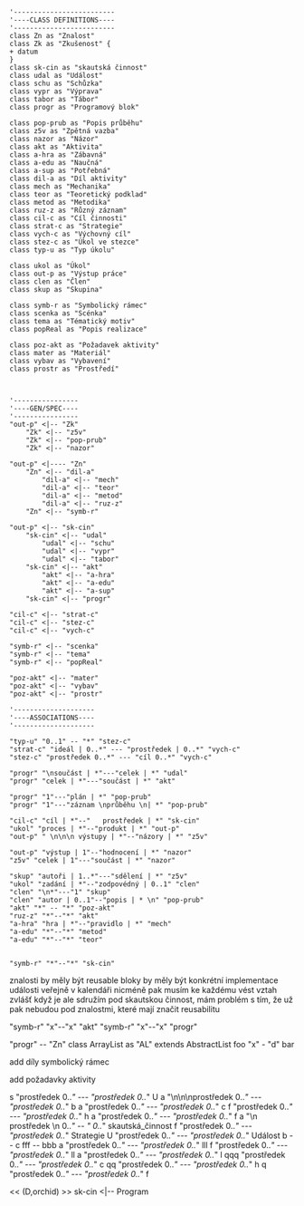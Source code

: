 


```plantuml
'-------------------------
'----CLASS DEFINITIONS----
'-------------------------
class Zn as "Znalost"
class Zk as "Zkušenost" {
+ datum
}
class sk-cin as "skautská činnost"
class udal as "Událost"
class schu as "Schůzka"
class vypr as "Výprava"
class tabor as "Tábor"
class progr as "Programový blok"

class pop-prub as "Popis průběhu"
class z5v as "Zpětná vazba"
class nazor as "Názor"
class akt as "Aktivita"
class a-hra as "Zábavná"
class a-edu as "Naučná"
class a-sup as "Potřebná"
class dil-a as "Díl aktivity"
class mech as "Mechanika"
class teor as "Teoretický podklad"
class metod as "Metodika"
class ruz-z as "Různý záznam"
class cil-c as "Cíl činnosti"
class strat-c as "Strategie"
class vych-c as "Výchovný cíl"
class stez-c as "Úkol ve stezce"
class typ-u as "Typ úkolu"

class ukol as "Úkol"
class out-p as "Výstup práce"
class clen as "Člen"
class skup as "Skupina"

class symb-r as "Symbolický rámec"
class scenka as "Scénka"
class tema as "Tématický motiv"
class popReal as "Popis realizace"

class poz-akt as "Požadavek aktivity"
class mater as "Materiál"
class vybav as "Vybavení"
class prostr as "Prostředí"



'----------------
'----GEN/SPEC----
'----------------
"out-p" <|-- "Zk"
	"Zk" <|-- "z5v"
	"Zk" <|-- "pop-prub"
	"Zk" <|-- "nazor"
	
"out-p" <|---- "Zn"
	"Zn" <|-- "dil-a"
		"dil-a" <|-- "mech"  
		"dil-a" <|-- "teor"
		"dil-a" <|-- "metod"
		"dil-a" <|-- "ruz-z"
	"Zn" <|-- "symb-r"
	
"out-p" <|-- "sk-cin"
	"sk-cin" <|-- "udal"
		"udal" <|-- "schu"  
		"udal" <|-- "vypr" 
		"udal" <|-- "tabor"
	"sk-cin" <|-- "akt"
		"akt" <|-- "a-hra"
		"akt" <|-- "a-edu"
		"akt" <|-- "a-sup"
	"sk-cin" <|-- "progr"
	
"cil-c" <|-- "strat-c"
"cil-c" <|-- "stez-c"
"cil-c" <|-- "vych-c"

"symb-r" <|-- "scenka"
"symb-r" <|-- "tema"
"symb-r" <|-- "popReal"

"poz-akt" <|-- "mater"
"poz-akt" <|-- "vybav"
"poz-akt" <|-- "prostr"

'--------------------
'----ASSOCIATIONS----
'--------------------

"typ-u" "0..1" -- "*" "stez-c"
"strat-c" "ideál | 0..*" --- "prostředek | 0..*" "vych-c" 
"stez-c" "prostředek 0..*" --- "cíl 0..*" "vych-c"

"progr" "\nsoučást | *"---"celek | *" "udal"
"progr" "celek | *"---"součást | *" "akt"

"progr" "1"---"plán | *" "pop-prub"
"progr" "1"---"záznam \nprůběhu \n| *" "pop-prub"

"cil-c" "cíl | *"--"   prostředek | *" "sk-cin"
"ukol" "proces | *"--"produkt | *" "out-p"
"out-p" " \n\n\n výstupy | *"--"názory | *" "z5v" 

"out-p" "výstup | 1"--"hodnocení | *" "nazor"
"z5v" "celek | 1"---"součást | *" "nazor"

"skup" "autoři | 1..*"---"sdělení | *" "z5v"
"ukol" "zadání | *"--"zodpovédný | 0..1" "clen"
"clen" "\n*"---"1" "skup"
"clen" "autor | 0..1"--"popis | * \n" "pop-prub"
"akt" "*" -- "*" "poz-akt"
"ruz-z" "*"--"*" "akt"
"a-hra" "hra | *"--"pravidlo | *" "mech"
"a-edu" "*"--"*" "metod"
"a-edu" "*"--"*" "teor"


"symb-r" "*"--"*" "sk-cin"
```



znalosti by měly být reusable 
bloky by měly být konkrétní implementace
události veřejně v kalendáři
nicméně pak musím ke každému vést vztah zvlášť
když je ale sdružím pod skautskou činnost, mám problém s tím, že už pak nebudou pod znalostmi, které mají značit reusabilitu


"symb-r" "x"--"x" "akt"
"symb-r" "x"--"x" "progr"


"progr" -- "Zn"
class ArrayList as "AL" extends AbstractList
foo "x" - "d" bar

add díly symbolický rámec

add požadavky aktivity



s "prostředek 0..*" --- "prostředek 0..*" U
a "\n\n\nprostředek 0..*" --- "prostředek 0..*" b
a "prostředek 0..*" --- "prostředek 0..*" c
f "prostředek 0..*" --- "prostředek 0..*" h
a "prostředek 0..*" --- "prostředek 0..*" f
a "\n prostředek \n  0..*" -- " 0..*" skautská_činnost
f "prostředek 0..*" --- "prostředek 0..*" Strategie
U "prostředek 0..*" --- "prostředek 0..*" Událost
b -- c
fff -- bbb
a "prostředek 0..*" --- "prostředek 0..*" lll
f "prostředek 0..*" --- "prostředek 0..*" ll
a "prostředek 0..*" --- "prostředek 0..*" l
qqq "prostředek 0..*" --- "prostředek 0..*" c
qq "prostředek 0..*" --- "prostředek 0..*" h
q "prostředek 0..*" --- "prostředek 0..*" f



<< (D,orchid) >>
sk-cin <|-- Program

